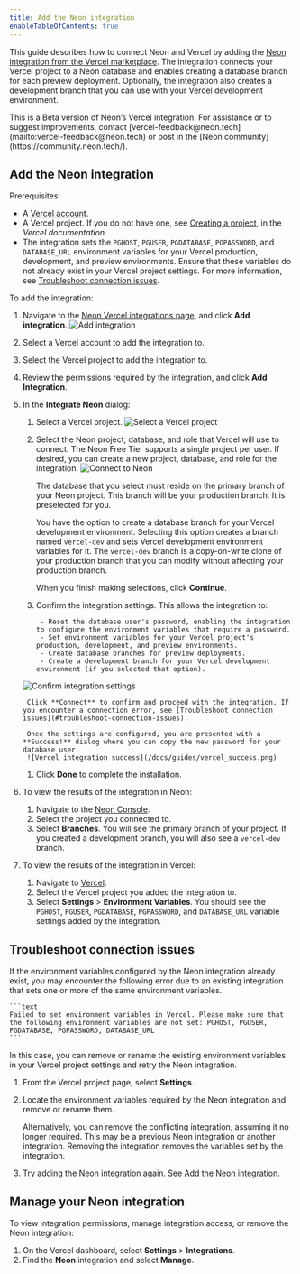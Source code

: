 ```yaml
---
title: Add the Neon integration
enableTableOfContents: true
---
```


This guide describes how to connect Neon and Vercel by adding the [Neon integration from the Vercel marketplace](https://vercel.com/integrations/neon). The integration connects your Vercel project to a Neon database and enables creating a database branch for each preview deployment. Optionally, the integration also creates a development branch that you can use with your Vercel development environment.

<Admonition type="note">
This is a Beta version of Neon’s Vercel integration. For assistance or to suggest improvements, contact [vercel-feedback@neon.tech](mailto:vercel-feedback@neon.tech) or post in the [Neon community](https://community.neon.tech/).
</Admonition>

## Add the Neon integration

Prerequisites:

- A [Vercel account](https://vercel.com).
- A Vercel project. If you do not have one, see [Creating a project](https://vercel.com/docs/concepts/projects/overview#creating-a-project), in the _Vercel documentation_.
- The integration sets the `PGHOST`, `PGUSER`, `PGDATABASE`, `PGPASSWORD`, and `DATABASE_URL` environment variables for your Vercel production, development, and preview environments. Ensure that these variables do not already exist in your Vercel project settings. For more information, see [Troubleshoot connection issues](#troubleshoot-connection-issues).

To add the integration:

1. Navigate to the [Neon Vercel integrations page](https://vercel.com/integrations/neon), and click **Add integration**.
![Add integration](/docs/guides/vercel_add_integration.png)
1. Select a Vercel account to add the integration to.
1. Select the Vercel project to add the integration to.
1. Review the permissions required by the integration, and click **Add Integration**.
1. In the **Integrate Neon** dialog:
    1. Select a Vercel project.
    ![Select a Vercel project](/docs/guides/vercel_select_project.png)
    1. Select the Neon project, database, and role that Vercel will use to connect. The Neon Free Tier supports a single project per user. If desired, you can create a new project, database, and role for the integration.
    ![Connect to Neon](/docs/guides/vercel_connect_neon.png)

        The database that you select must reside on the primary branch of your Neon project. This branch will be your production branch. It is preselected for you.

        You have the option to create a database branch for your Vercel development environment. Selecting this option creates a branch named `vercel-dev` and sets Vercel development environment variables for it. The `vercel-dev` branch is a copy-on-write clone of your production branch that you can modify without affecting your production branch.

        When you finish making selections, click **Continue**.
    1. Confirm the integration settings. This allows the integration to:

            - Reset the database user's password, enabling the integration to configure the environment variables that require a password.
            - Set environment variables for your Vercel project's production, development, and preview environments.
            - Create database branches for preview deployments.
            - Create a development branch for your Vercel development environment (if you selected that option).
    ![Confirm integration settings](/docs/guides/vercel_confirm_settings.png)

        Click **Connect** to confirm and proceed with the integration. If you encounter a connection error, see [Troubleshoot connection issues](#troubleshoot-connection-issues).

        Once the settings are configured, you are presented with a **Success!** dialog where you can copy the new password for your database user.
        ![Vercel integration success](/docs/guides/vercel_success.png)
    1. Click **Done** to complete the installation.
1. To view the results of the integration in Neon:
    1. Navigate to the [Neon Console](https://console.neon.tech/).
    1. Select the project you connected to.
    1. Select **Branches**.
    You will see the primary branch of your project. If you created a development branch, you will also see a `vercel-dev` branch.
1. To view the results of the integration in Vercel:
    1. Navigate to [Vercel](https://vercel.com/).
    1. Select the Vercel project you added the integration to.
    1. Select **Settings** > **Environment Variables**. You should see the `PGHOST`, `PGUSER`, `PGDATABASE`, `PGPASSWORD`, and `DATABASE_URL` variable settings added by the integration.

## Troubleshoot connection issues

If the environment variables configured by the Neon integration already exist, you may encounter the following error due to an existing integration that sets one or more of the same environment variables.

    ```text
    Failed to set environment variables in Vercel. Please make sure that the following environment variables are not set: PGHOST, PGUSER, PGDATABASE, PGPASSWORD, DATABASE_URL
    ```

In this case, you can remove or rename the existing environment variables in your Vercel project settings and retry the Neon integration.

1. From the Vercel project page, select **Settings**.
1. Locate the environment variables required by the Neon integration and remove or rename  them.

    <Admonition type="note">
    Alternatively, you can remove the conflicting integration, assuming it no longer required. This may be a previous Neon integration or another integration. Removing the integration removes the variables set by the integration.
    </Admonition>

1. Try adding the Neon integration again. See [Add the Neon integration](#add-the-neon-integration).

## Manage your Neon integration

To view integration permissions, manage integration access, or remove the Neon integration:

1. On the Vercel dashboard, select **Settings** > **Integrations**.
1. Find the **Neon** integration and select **Manage**.
